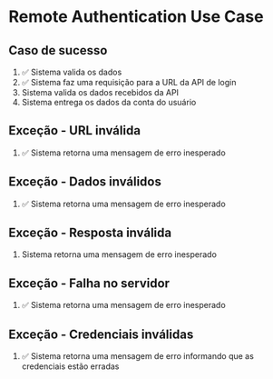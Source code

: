 # Remote Authentication Use Case

## Caso de sucesso

1. ✅ Sistema valida os dados
2. ✅ Sistema faz uma requisição para a URL da API de login
3. Sistema valida os dados recebidos da API
4. Sistema entrega os dados da conta do usuário

## Exceção - URL inválida

1. ✅ Sistema retorna uma mensagem de erro inesperado

## Exceção - Dados inválidos

1. ✅ Sistema retorna uma mensagem de erro inesperado

## Exceção - Resposta inválida

1. Sistema retorna uma mensagem de erro inesperado

## Exceção - Falha no servidor

1. ✅ Sistema retorna uma mensagem de erro inesperado

## Exceção - Credenciais inválidas

1. ✅ Sistema retorna uma mensagem de erro informando que as credenciais estão erradas

